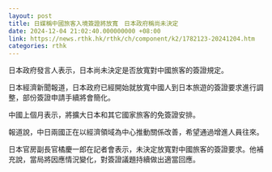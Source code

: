```yaml
---
layout: post
title: 日媒稱中國旅客入境簽證將放寬　日本政府稱尚未決定
date: 2024-12-04 21:02:40.000000000 +08:00
link: https://news.rthk.hk/rthk/ch/component/k2/1782123-20241204.htm
categories: rthk
---
```


日本政府發言人表示，日本尚未決定是否放寬對中國旅客的簽證規定。

日本經濟新聞報道，日本政府已經開始就放寬中國人到日本旅遊的簽證要求進行調整，部份簽證申請手續將會簡化。

中國上個月表示，將擴大日本和其它國家旅客的免簽證安排。

報道說，中日兩國正在以經濟領域為中心推動關係改善，希望通過增進人員往來。

日本官房副長官橘慶一郎在記者會表示，未決定放寬對中國旅客的簽證要求。他補充說，當局將因應情況變化，對簽證議題持續做出適當回應。
